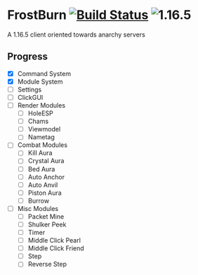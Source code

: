 # FrostBurn [![Build Status](https://www.travis-ci.com/evaan/FrostBurn.svg?branch=main)](https://www.travis-ci.com/evaan/FrostBurn) ![1.16.5](https://img.shields.io/badge/Minecraft%20Version-1.16.5-green)
A 1.16.5 client oriented towards anarchy servers
## Progress
  - [x] Command System
  - [x] Module System
  - [ ] Settings
  - [ ] ClickGUI
  - [ ] Render Modules
    - [ ] HoleESP
    - [ ] Chams
    - [ ] Viewmodel
    - [ ] Nametag
  - [ ] Combat Modules
    - [ ] Kill Aura
    - [ ] Crystal Aura
    - [ ] Bed Aura
    - [ ] Auto Anchor
    - [ ] Auto Anvil
    - [ ] Piston Aura
    - [ ] Burrow
  - [ ] Misc Modules
    - [ ] Packet Mine
    - [ ] Shulker Peek
    - [ ] Timer
    - [ ] Middle Click Pearl
    - [ ] Middle Click Friend
    - [ ] Step
    - [ ] Reverse Step
